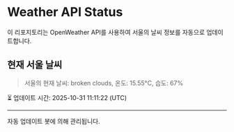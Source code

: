 
# Weather API Status

이 리포지토리는 OpenWeather API를 사용하여 서울의 날씨 정보를 자동으로 업데이트합니다.

## 현재 서울 날씨
> 서울의 현재 날씨: broken clouds, 온도: 15.55°C, 습도: 67%

⏳ 업데이트 시간: 2025-10-31 11:11:22 (UTC)

---
자동 업데이트 봇에 의해 관리됩니다.

